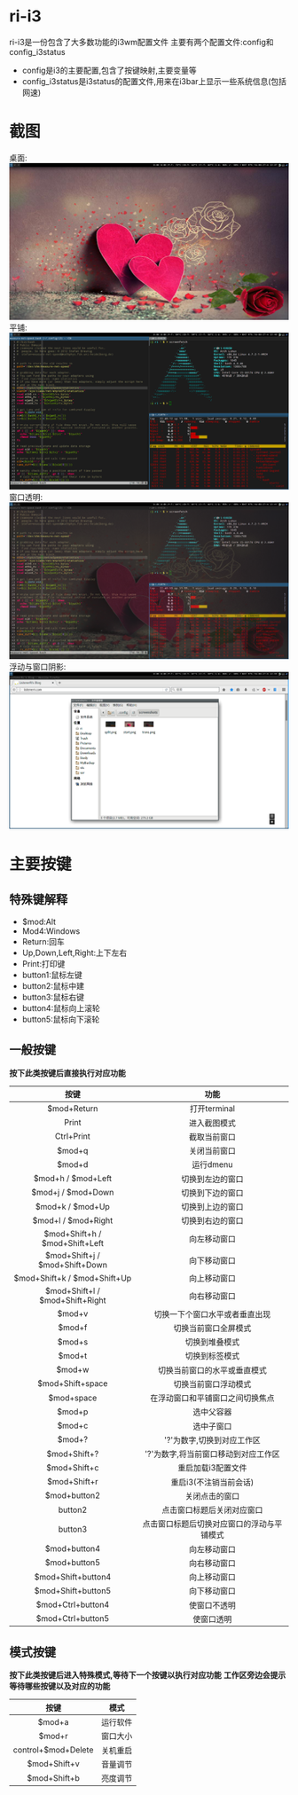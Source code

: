 # ri-i3
ri-i3是一份包含了大多数功能的i3wm配置文件
主要有两个配置文件:config和config_i3status
- config是i3的主要配置,包含了按键映射,主要变量等
- config_i3status是i3status的配置文件,用来在i3bar上显示一些系统信息(包括网速)

# 截图
桌面:
![start](/screenshots/start.png)
平铺:
![split-window](/screenshots/split-window.png)
窗口透明:
![transparent](/screenshots/transparent.png)
浮动与窗口阴影:
![float-shadow](/screenshots/float-shadow.png)

# 主要按键

## 特殊键解释
- $mod:Alt
- Mod4:Windows
- Return:回车
- Up,Down,Left,Right:上下左右
- Print:打印键
- button1:鼠标左键
- button2:鼠标中建
- button3:鼠标右键
- button4:鼠标向上滚轮
- button5:鼠标向下滚轮

## 一般按键
**按下此类按键后直接执行对应功能**

|按键                            |功能                                       |
|:----:                          |:----:                                     |
|$mod+Return                     |打开terminal                               |
|Print                           |进入截图模式                               |
|Ctrl+Print                      |截取当前窗口                               |
|$mod+q                          |关闭当前窗口                               |
|$mod+d                          |运行dmenu                                  |
|$mod+h / $mod+Left              |切换到左边的窗口                           |
|$mod+j / $mod+Down              |切换到下边的窗口                           |
|$mod+k / $mod+Up                |切换到上边的窗口                           |
|$mod+l / $mod+Right             |切换到右边的窗口                           |
|$mod+Shift+h / $mod+Shift+Left  |向左移动窗口                               |
|$mod+Shift+j / $mod+Shift+Down  |向下移动窗口                               |
|$mod+Shift+k / $mod+Shift+Up    |向上移动窗口                               |
|$mod+Shift+l / $mod+Shift+Right |向右移动窗口                               |
|$mod+v                          |切换一下个窗口水平或者垂直出现             |
|$mod+f                          |切换当前窗口全屏模式                       |
|$mod+s                          |切换到堆叠模式                             |
|$mod+t                          |切换到标签模式                             |
|$mod+w                          |切换当前窗口的水平或垂直模式               |
|$mod+Shift+space                |切换当前窗口浮动模式                       |
|$mod+space                      |在浮动窗口和平铺窗口之间切换焦点           |
|$mod+p                          |选中父容器                                 |
|$mod+c                          |选中子窗口                                 |
|$mod+?                          |'?'为数字,切换到对应工作区                 |
|$mod+Shift+?                    |'?'为数字,将当前窗口移动到对应工作区       |
|$mod+Shift+c                    |重启加载i3配置文件                         |
|$mod+Shift+r                    |重启i3(不注销当前会话)                     |
|$mod+button2                    |关闭点击的窗口                             |
|button2                         |点击窗口标题后关闭对应窗口                 |
|button3                         |点击窗口标题后切换对应窗口的浮动与平铺模式 |
|$mod+button4                    |向左移动窗口                               |
|$mod+button5                    |向右移动窗口                               |
|$mod+Shift+button4              |向上移动窗口                               |
|$mod+Shift+button5              |向下移动窗口                               |
|$mod+Ctrl+button4               |使窗口不透明                               |
|$mod+Ctrl+button5               |使窗口透明                                 |

## 模式按键
**按下此类按键后进入特殊模式,等待下一个按键以执行对应功能**
**工作区旁边会提示等待哪些按键以及对应的功能**

|按键                |模式     |
|:----:              |:----:    |
|$mod+a              |运行软件 |
|$mod+r              |窗口大小 |
|control+$mod+Delete |关机重启 |
|$mod+Shift+v        |音量调节 |
|$mod+Shift+b        |亮度调节 |
